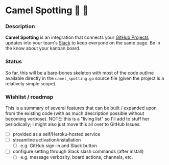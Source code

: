 # Camel Spotting :camel: :telescope:

### Description

**Camel Spotting** is an integration that connects your [GitHub Projects](https://help.github.com/articles/about-project-boards/) updates into
your team's [Slack](https://slack.com/) to keep everyone on the same page. Be
in the know about your kanban board.

### Status

So far, this will be a bare-bones skeleton with most of the code outline
available directly in the `camel_spotting.go` source file (given the project is
a relatively simple scope).

### Wishlist / roadmap

This is a summary of several features that can be built / expanded upon from
the existing code (with as much description possible without becoming verbose).
NOTE: this is a "living list" so I'll add to stuff her periodically; I might
also just move this all over to GitHub Issues.

- [ ] provided as a self/Heroku-hosted service
- [ ] streamline activation/installation
  - [ ] e.g. GitHub sign-in and Slack button
- [ ] configure setting through Slack slash commands (after install)
  - [ ] e.g. message verbosity, board actions, channels, etc.
